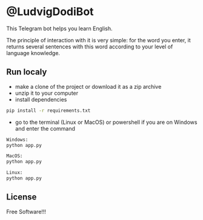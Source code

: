 # @LudvigDodiBot

This Telegram bot helps you learn English.

The principle of interaction with it is very simple: for the word you enter, it returns several sentences with this word according to your level of language knowledge.



## Run localy
- make a clone of the project or download it as a zip archive
- unzip it to your computer
- install dependencies 

```sh
pip install -r requirements.txt
```


- go to the terminal (Linux or MacOS) or powershell if you are on Windows and enter the command

```sh
Windows:
python app.py
```

```sh
MacOS:
python app.py
```
```sh
Linux:
python app.py
```


## License

Free Software!!!
